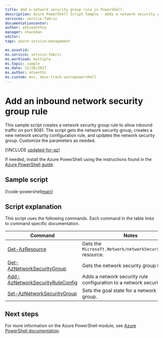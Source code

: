 ```yaml
---
title: Add a network security group rule in PowerShell
description: Azure PowerShell Script Sample - Adds a network security group to allow inbound traffic on a specific port.
services: service-fabric
documentationcenter: 
author: athinanthny
manager: chackdan
editor: 
tags: azure-service-management

ms.assetid: 
ms.service: service-fabric
ms.workload: multiple
ms.topic: sample
ms.date: 11/28/2017
ms.author: atsenthi
ms.custom: mvc, devx-track-azurepowershell
---
```


# Add an inbound network security group rule

This sample script creates a network security group rule to allow inbound traffic on port 8081.  The script gets the network security group, creates a new network security configuration rule, and updates the network security group. Customize the parameters as needed.

[!INCLUDE [updated-for-az](../../../includes/updated-for-az.md)]

If needed, install the Azure PowerShell using the instructions found in the [Azure PowerShell guide](/powershell/azure/). 

## Sample script

[!code-powershell[main](../../../powershell_scripts/service-fabric/add-inbound-nsg-rule/add-inbound-nsg-rule.ps1 "Update the RDP port range values")]

## Script explanation

This script uses the following commands. Each command in the table links to command specific documentation.

| Command | Notes |
|---|---|
| [Get-AzResource](/powershell/module/az.resources/get-azresource) | Gets the `Microsoft.Network/networkSecurityGroups` resource. |
|[Get-AzNetworkSecurityGroup](/powershell/module/az.network/get-aznetworksecuritygroup)| Gets the network security group by name.|
|[Add-AzNetworkSecurityRuleConfig](/powershell/module/az.network/add-aznetworksecurityruleconfig)| Adds a network security rule configuration to a network security group. |
|[Set-AzNetworkSecurityGroup](/powershell/module/az.network/set-aznetworksecuritygroup)| Sets the goal state for a network security group.|

## Next steps

For more information on the Azure PowerShell module, see [Azure PowerShell documentation](/powershell/azure/).
